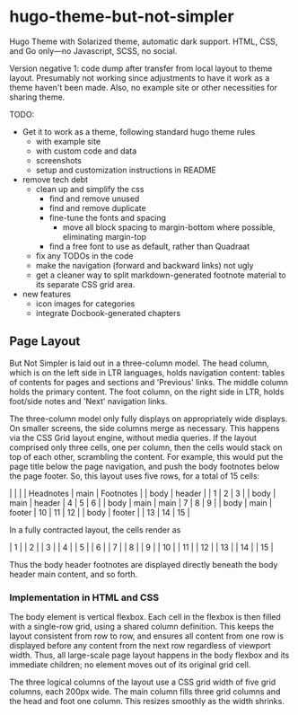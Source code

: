 # hugo-theme-but-not-simpler
Hugo Theme with Solarized theme, automatic dark support. HTML, CSS, and Go only—no Javascript, SCSS, no social.

Version negative 1: code dump after transfer from local layout to theme layout.  Presumably not working since adjustments to have it work as a theme haven't been made.  Also, no example site or other necessities for sharing theme.

TODO:
- Get it to work as a theme, following standard hugo theme rules
  - with example site
  - with custom code and data
  - screenshots
  - setup and customization instructions in README
- remove tech debt
  - clean up and simplify the css
    - find and remove unused
    - find and remove duplicate
    - fine-tune the fonts and spacing
      - move all block spacing to margin-bottom where possible, eliminating margin-top
    - find a free font to use as default, rather than Quadraat
  - fix any TODOs in the code
  - make the navigation (forward and backward links) not ugly
  - get a cleaner way to split markdown-generated footnote material to its separate CSS grid area.
- new features
  - icon images for categories
  - integrate Docbook-generated chapters


## Page Layout

But Not Simpler is laid out in a three-column model.  The head column, which is on the left side in LTR languages, holds navigation content: tables of contents for pages and sections and 'Previous' links.  The middle column holds the primary content. The foot column, on the right side in LTR, holds foot/side notes and 'Next' navigation links.

The three-column model only fully displays on appropriately wide displays.  On smaller screens, the side columns merge as necessary.  This happens via the CSS Grid layout engine, without media queries.  If the layout comprised only three cells, one per column, then the cells would stack on top of each other, scrambling the content.  For example, this would put the page title below the page navigation, and push the body footnotes below the page footer.  So, this layout uses five rows, for a total of 15 cells:

|          |            |          |  Headnotes    |    main        | Footnotes   |
| body     | header     |          |     1          |     2           |     3       |
| body     | main       | header   |     4          |     5           |     6        |
| body     | main       | main     |     7          |     8           |     9        |
| body     | main       | footer   |     10          |    11          |     12        |
| body     | footer     |          |     13         |     14           |     15        |


In a fully contracted layout, the cells render as

|  1 |
|  2 |
|  3  |
|  4  |
|  5  |
|  6  |
|  7  |
|  8  |
|  9  |
| 10 |
| 11 |
| 12 |
| 13 |
| 14 |
| 15 |

Thus the body header footnotes are displayed directly beneath the body header main content, and so forth.

### Implementation in HTML and CSS

The body element is vertical flexbox.  Each cell in the flexbox is then filled with a single-row grid, using a shared column definition.  This keeps the layout consistent from row to row, and ensures all content from one row is displayed before any content from the next row regardless of viewport width.  Thus, all large-scale page layout happens in the body flexbox and its immediate children; no element moves out of its original grid cell.

The three logical columns of the layout use a CSS grid width of five grid columns, each 200px wide.  The main column fills three grid columns and the head and foot one column.  This resizes smoothly as the width shrinks.

